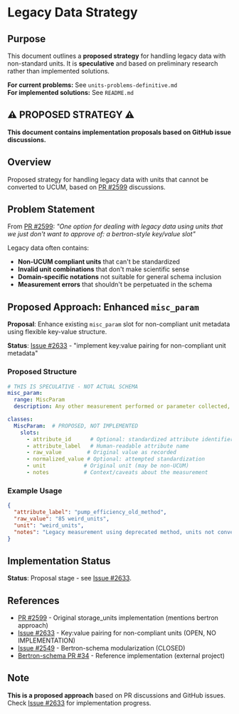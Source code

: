# Legacy Data Strategy

## Purpose

This document outlines a **proposed strategy** for handling legacy data with non-standard units. It is **speculative** and based on preliminary research rather than implemented solutions.

**For current problems:** See `units-problems-definitive.md`  
**For implemented solutions:** See `README.md`

## ⚠️ **PROPOSED STRATEGY** ⚠️

**This document contains implementation proposals based on GitHub issue discussions.**

## Overview

Proposed strategy for handling legacy data with units that cannot be converted to UCUM, based on [PR #2599](https://github.com/microbiomedata/nmdc-schema/pull/2599) discussions.

## Problem Statement

From [PR #2599](https://github.com/microbiomedata/nmdc-schema/pull/2599): *"One option for dealing with legacy data using units that we just don't want to approve of: a bertron-style key/value slot"*

Legacy data often contains:
- **Non-UCUM compliant units** that can't be standardized
- **Invalid unit combinations** that don't make scientific sense
- **Domain-specific notations** not suitable for general schema inclusion
- **Measurement errors** that shouldn't be perpetuated in the schema

## Proposed Approach: Enhanced `misc_param`

**Proposal**: Enhance existing `misc_param` slot for non-compliant unit metadata using flexible key-value structure.

**Status**: [Issue #2633](https://github.com/microbiomedata/nmdc-schema/issues/2633) - "implement key:value pairing for non-compliant unit metadata"

### Proposed Structure

```yaml
# THIS IS SPECULATIVE - NOT ACTUAL SCHEMA
misc_param:
  range: MiscParam
  description: Any other measurement performed or parameter collected, that is not listed here

classes:
  MiscParam:  # PROPOSED, NOT IMPLEMENTED
    slots:
      - attribute_id      # Optional: standardized attribute identifier
      - attribute_label   # Human-readable attribute name
      - raw_value        # Original value as recorded
      - normalized_value # Optional: attempted standardization
      - unit            # Original unit (may be non-UCUM)
      - notes           # Context/caveats about the measurement
```

### Example Usage

```json
{
  "attribute_label": "pump_efficiency_old_method",
  "raw_value": "85 weird_units",
  "unit": "weird_units", 
  "notes": "Legacy measurement using deprecated method, units not convertible to UCUM"
}
```

## Implementation Status

**Status**: Proposal stage - see [Issue #2633](https://github.com/microbiomedata/nmdc-schema/issues/2633).

## References

- [PR #2599](https://github.com/microbiomedata/nmdc-schema/pull/2599) - Original storage_units implementation (mentions bertron approach)
- [Issue #2633](https://github.com/microbiomedata/nmdc-schema/issues/2633) - Key:value pairing for non-compliant units (OPEN, NO IMPLEMENTATION)
- [Issue #2549](https://github.com/microbiomedata/nmdc-schema/issues/2549) - Bertron-schema modularization (CLOSED)
- [Bertron-schema PR #34](https://github.com/ber-data/bertron-schema/pull/34/files) - Reference implementation (external project)

## Note

**This is a proposed approach** based on PR discussions and GitHub issues. Check [Issue #2633](https://github.com/microbiomedata/nmdc-schema/issues/2633) for implementation progress.